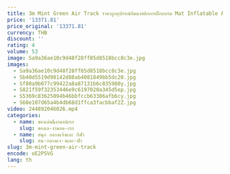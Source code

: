 ```yaml
---
title: 3m Mint Green Air Track ราคาถูกอุปกรณ์ยิมนาสติกการฝึกอบรม Mat Inflatable AirTrack Home Edition ชุดสําหรับ Gym
price: '13371.81'
price_original: '13371.81'
currency: THB
discount: ''
rating: 4
volume: 53
image: Sa9a36ae10c9d48f28ff85d8518bcc8c3e.jpg
images:
  - Sa9a36ae10c9d48f28ff85d8518bcc8c3e.jpg
  - Sb40d5519d98142d88ab4081849bb5dc20.jpg
  - Sf80a9b077c99422a8a87131b6c835980y.jpg
  - S821f59f32353446e9c6197020a345d5ep.jpg
  - S5369c83625094b46bbfccb63386afb6cy.jpg
  - S68e107d65a4b4db68d1ffca3facbbaf2Z.jpg
video: 244892046026.mp4
categories:
  - name: ของเล่น&งานอดิเรก
    slug: ของเล-งานอด-เรก
  - name: สนุก กลางแจ้งและ กีฬา
    slug: สน-กลางแจ-งและ-ฬา
slug: 3m-mint-green-air-track
encode: oE2PSVG
lang: th
---
```

  